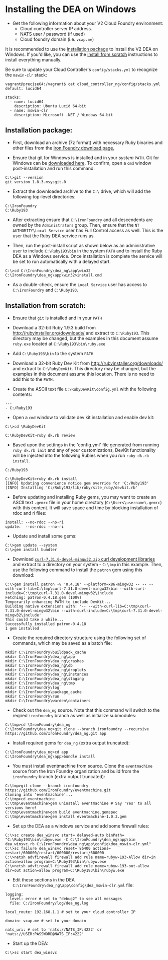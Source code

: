 <!---
  vim:sw=2:ts=2:expandtab:fo=t:tw=144
-->

Installing the DEA on Windows
=============================

* Get the following information about your V2 Cloud Foundry environment:
  * Cloud controller server IP address.
  * NATS user / password (if used)
  * Cloud foundry domain (i.e. `vcap.me`)

It is recommended to use the [installation package](#installation-package) to install the V2 DEA on Windows. If you'd like, you can use the [install
from scratch](#installation-from-scratch) instructions to install everything manually.

Be sure to update your Cloud Controller's `config/stacks.yml` to recognize the `mswin-clr` stack:

```
vagrant@precise64:/vagrant$ cat cloud_controller_ng/config/stacks.yml 
default: lucid64

stacks:
  - name: lucid64
    description: Ubuntu Lucid 64-bit
  - name: mswin-clr
    description: Microsoft .NET / Windows 64-bit
```

Installation package:
-------------------------------------------------

* First, download an archive (7z format) with necessary Ruby binaries and other files from the [Iron Foundry download page.](http://www.ironfoundry.org/download)

* Ensure that git for Windows is installed and in your *system* `PATH`. Git for Windows can be [downloaded here](http://msysgit.github.io/). To confirm,
open a `cmd` window post-installation and run this command:

```
C:\>git --version
git version 1.8.3.msysgit.0
```

* Extract the downloaded archive to the `C:\` drive, which will add the following top-level directories:

```
C:\IronFoundry
C:\Ruby193
```

* After extracting ensure that `C:\IronFoundry` and all descendents are owned by the `Administrators` group. Then, ensure that the `NT AUTHORITY\Local Service` user has Full Control access as well. This is the user that the Ruby DEA service runs as.

* Then, run the post-install script as shown below as an administrative user to include `C:\Ruby193\bin` in the system `PATH` and to install the
Ruby DEA as a Windows service. Once installation is complete the service will be set to run automatically with a delayed start.

```
C:\>cd C:\IronFoundry\dea_ng\app\win32
C:\IronFoundry\dea_ng\app\win32>install.cmd
```

* As a double-check, ensure the `Local Service` user has access to `C:\IronFoundry` and `C:\Ruby193`.

Installation from scratch:
------------------------------------------------------

* Ensure that `git` is installed and in your `PATH`

* Download a 32-bit Ruby 1.9.3 build from http://rubyinstaller.org/downloads/ and extract to `C:\Ruby193`. This directory may be changed,
  but the examples in this document assume `ruby.exe` located at `C:\Ruby193\bin\ruby.exe`

* Add `C:\Ruby193\bin` to the system `PATH`

* Download a 32-bit Ruby Dev Kit from http://rubyinstaller.org/downloads/ and extract to `C:\RubyDevKit`. This directory may be changed, but the
  examples in this document assume this location. There is no need to add this to the `PATH`.

* Create the ASCII text file `C:\RubyDevKit\config.yml` with the following contents:

```
---
- C:/Ruby193
```

* Open a `cmd` window to validate dev kit installation and enable dev kit:

```
C:\>cd \RubyDevKit

C:\RubyDevKit>ruby dk.rb review
```

* Based upon the settings in the 'config.yml' file generated from running `ruby dk.rb init` and any of your customizations,
  DevKit functionality will be injected into the following Rubies when you run `ruby dk.rb install`.

```
C:/Ruby193

C:\RubyDevKit>ruby dk.rb install
[INFO] Updating convenience notice gem override for 'C:/Ruby193'
[INFO] Installing 'C:/Ruby193/lib/ruby/site_ruby/devkit.rb'
```

* Before updating and installing Ruby gems, you may want to create an ASCII text `.gemrc` file in your home directory
(`C:\Users\username\.gemrc`) with this content. It will save space and time by blocking installation of rdoc and ri files:

```
install: --no-rdoc --no-ri
update:  --no-rdoc --no-ri
```

* Update and install some gems:

```
C:\>gem update --system
C:\>gem install bundler
```

* Download [`curl-7.31.0-devel-mingw32.zip` curl development libraries](http://curl.haxx.se/dlwiz/?type=lib&os=Win32&flav=-) and extract to a
directory on your system - `C:\tmp` in this example. Then, use the following command to install the `patron` gem using this download:

```
C:\>gem install patron -v '0.4.18' --platform=x86-mingw32 -- -- --with-curl-lib=C:\tmp\curl-7.31.0-devel-mingw32\bin --with-curl-include=C:\tmp\curl-7.31.0-devel-mingw32\include
Fetching: patron-0.4.18.gem (100%)
Temporarily enhancing PATH to include DevKit...
Building native extensions with: '-- --with-curl-lib=C:\tmp\curl-7.31.0-devel-mingw32\bin --with-curl-include=C:\tmp\curl-7.31.0-devel-mingw32\include'
This could take a while...
Successfully installed patron-0.4.18
1 gem installed
```

* Create the required directory structure using the following set of commands, which may be saved as a batch file:

```
mkdir C:\IronFoundry\buildpack_cache
mkdir C:\IronFoundry\dea_ng\app
mkdir C:\IronFoundry\dea_ng\crashes
mkdir C:\IronFoundry\dea_ng\db
mkdir C:\IronFoundry\dea_ng\droplets
mkdir C:\IronFoundry\dea_ng\instances
mkdir C:\IronFoundry\dea_ng\staging
mkdir C:\IronFoundry\dea_ng\tmp
mkdir C:\IronFoundry\log
mkdir C:\IronFoundry\package_cache
mkdir C:\IronFoundry\run
mkdir C:\IronFoundry\warden\containers
```

* Check out the `dea_ng` source. Note that this command will switch to the reqired `ironfoundry` branch as well as initialize submodules:

```
C:\tmp>cd \IronFoundry\dea_ng
C:\IronFoundry\dea_ng>git clone --branch ironfoundry --recursive https://github.com/IronFoundry/dea_ng.git app
```

* Install required gems for `dea_ng` (extra output truncated):

```
C:\IronFoundry\dea_ng>cd app
C:\IronFoundry\dea_ng\app>bundle install
```

* You must install eventmachine from source. Clone the `eventmachine` source from the Iron Foundry organization and build from the `ironfoundry` branch (extra output truncated):

```
C:\tmp>git clone --branch ironfoundry https://github.com/IronFoundry/eventmachine.git
Cloning into 'eventmachine'...
C:\tmp>cd eventmachine
C:\tmp\eventmachine>gem uninstall eventmachine # Say 'Yes' to all versions here!
C:\tmp\eventmachine>gem build eventmachine.gemspec
C:\tmp\eventmachine>gem install eventmachine-1.0.3.gem
```


* Set up the DEA as a windows service and add some firewall rules:

```
C:\>sc create dea_winsvc start= delayed-auto binPath= "C:\Ruby193\bin\rubyw.exe -C C:\IronFoundry\dea_ng\app\bin dea_winsvc.rb C:\IronFoundry\dea_ng\app\config\dea_mswin-clr.yml"
C:\>sc failure dea_winsvc reset= 86400 actions= restart/600000/restart/600000/restart/600000
C:\>netsh advfirewall firewall add rule name=rubyw-193-Allow dir=in action=allow program=C:\Ruby193\bin\rubyw.exe
C:\>netsh advfirewall firewall add rule name=rubyw-193-out-allow dir=out action=allow program=C:\Ruby193\bin\rubyw.exe
```

* Edit these sections in the DEA `C:\IronFoundry\dea_ng\app\config\dea_mswin-clr.yml` file:

```
logging:
  level: error # set to "debug2" to see all messages
  file: C:/IronFoundry/log/dea_ng.log

local_route: 192.168.1.1 # set to your cloud controller IP

domain: vcap.me # set to your domain

nats_uri: # set to 'nats://NATS_IP:4222' or 'nats://USER:PASSWORD@NATS_IP:4222'
```

* Start up the DEA:

```
C:\>sc start dea_winsvc
```
